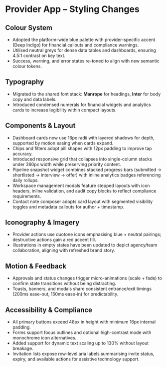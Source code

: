 # Provider App – Styling Changes

## Colour System
- Adopted the platform-wide blue palette with provider-specific accent (Deep Indigo) for financial callouts and compliance warnings.
- Utilised neutral greys for dense data tables and dashboards, ensuring 4.5:1 contrast on key text.
- Success, warning, and error states re-toned to align with new semantic colour tokens.

## Typography
- Migrated to the shared font stack: **Manrope** for headings, **Inter** for body copy and data labels.
- Introduced condensed numerals for financial widgets and analytics cards to increase legibility within compact layouts.

## Components & Layout
- Dashboard cards now use 16px radii with layered shadows for depth, supported by motion easing when cards expand.
- Chips and filters adopt pill shapes with 12px padding to improve tap accuracy.
- Introduced responsive grid that collapses into single-column stacks under 360px width while preserving priority content.
- Pipeline snapshot widget combines stacked progress bars (submitted → shortlisted → interview → offer) with inline analytics badges referencing daily rollups.
- Workspace management modals feature stepped layouts with icon headers, inline validation, and audit copy blocks to reflect compliance requirements.
- Contact note composer adopts card layout with segmented visibility toggles and metadata callouts for author + timestamp.

## Iconography & Imagery
- Provider actions use duotone icons emphasising blue + neutral pairings; destructive actions gain a red accent fill.
- Illustrations in empty states have been updated to depict agency/team collaboration, aligning with refreshed brand story.

## Motion & Feedback
- Approvals and status changes trigger micro-animations (scale + fade) to confirm state transitions without being distracting.
- Toasts, banners, and modals share consistent entrance/exit timings (200ms ease-out, 150ms ease-in) for predictability.

## Accessibility & Compliance
- All primary buttons exceed 48px in height with minimum 16px internal padding.
- Forms support focus outlines and optional high-contrast mode with monochrome icon alternatives.
- Added support for dynamic text scaling up to 130% without layout breakage.
- Invitation lists expose row-level aria labels summarising invite status, expiry, and available actions for assistive technology support.
